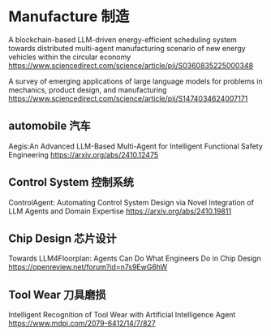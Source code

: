 # Manufacture 制造
A blockchain-based LLM-driven energy-efficient scheduling system towards distributed multi-agent manufacturing scenario of new energy vehicles within the circular economy
https://www.sciencedirect.com/science/article/pii/S0360835225000348

A survey of emerging applications of large language models for problems in mechanics, product design, and manufacturing
https://www.sciencedirect.com/science/article/pii/S1474034624007171

## automobile 汽车
Aegis:An Advanced LLM-Based Multi-Agent for Intelligent Functional Safety Engineering
https://arxiv.org/abs/2410.12475

## Control System 控制系统
ControlAgent: Automating Control System Design via Novel Integration of LLM Agents and Domain Expertise
https://arxiv.org/abs/2410.19811

## Chip Design 芯片设计
Towards LLM4Floorplan: Agents Can Do What Engineers Do in Chip Design
https://openreview.net/forum?id=n7s9EwG6hW

## Tool Wear 刀具磨损
Intelligent Recognition of Tool Wear with Artificial Intelligence Agent
https://www.mdpi.com/2079-6412/14/7/827

